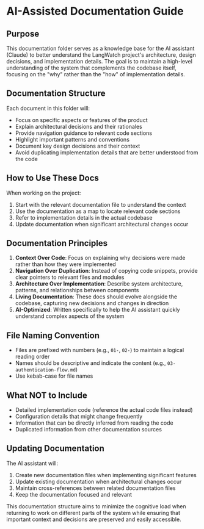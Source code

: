 # AI-Assisted Documentation Guide

## Purpose

This documentation folder serves as a knowledge base for the AI assistant (Claude) to better understand the LangWatch project's architecture, design decisions, and implementation details. The goal is to maintain a high-level understanding of the system that complements the codebase itself, focusing on the "why" rather than the "how" of implementation details.

## Documentation Structure

Each document in this folder will:
- Focus on specific aspects or features of the product
- Explain architectural decisions and their rationales
- Provide navigation guidance to relevant code sections
- Highlight important patterns and conventions
- Document key design decisions and their context
- Avoid duplicating implementation details that are better understood from the code

## How to Use These Docs

When working on the project:
1. Start with the relevant documentation file to understand the context
2. Use the documentation as a map to locate relevant code sections
3. Refer to implementation details in the actual codebase
4. Update documentation when significant architectural changes occur

## Documentation Principles

1. **Context Over Code**: Focus on explaining why decisions were made rather than how they were implemented
2. **Navigation Over Duplication**: Instead of copying code snippets, provide clear pointers to relevant files and modules
3. **Architecture Over Implementation**: Describe system architecture, patterns, and relationships between components
4. **Living Documentation**: These docs should evolve alongside the codebase, capturing new decisions and changes in direction
5. **AI-Optimized**: Written specifically to help the AI assistant quickly understand complex aspects of the system

## File Naming Convention

- Files are prefixed with numbers (e.g., `01-`, `02-`) to maintain a logical reading order
- Names should be descriptive and indicate the content (e.g., `03-authentication-flow.md`)
- Use kebab-case for file names

## What NOT to Include

- Detailed implementation code (reference the actual code files instead)
- Configuration details that might change frequently
- Information that can be directly inferred from reading the code
- Duplicated information from other documentation sources

## Updating Documentation

The AI assistant will:
1. Create new documentation files when implementing significant features
2. Update existing documentation when architectural changes occur
3. Maintain cross-references between related documentation files
4. Keep the documentation focused and relevant

This documentation structure aims to minimize the cognitive load when returning to work on different parts of the system while ensuring that important context and decisions are preserved and easily accessible.